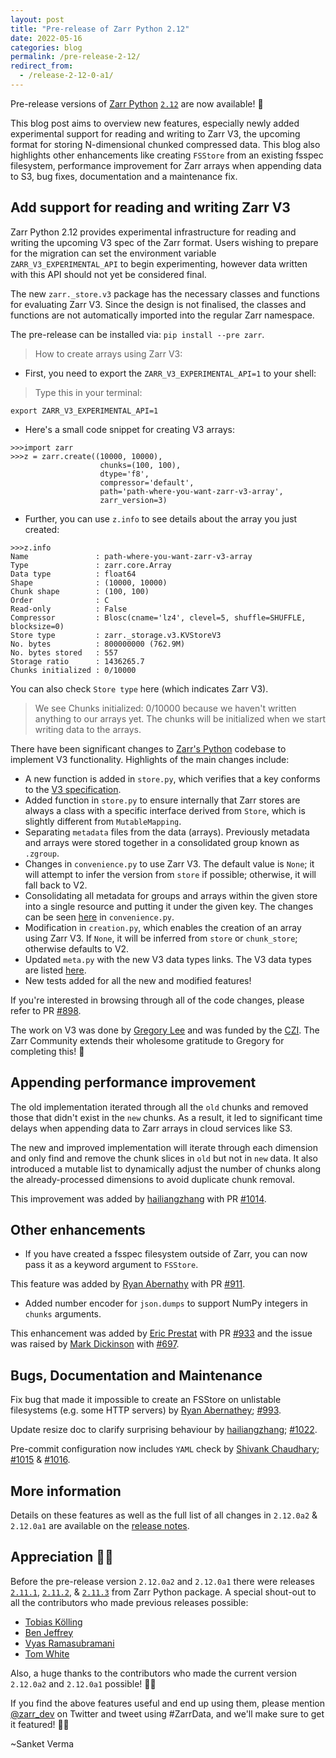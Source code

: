 ```yaml
---
layout: post
title: "Pre-release of Zarr Python 2.12"
date: 2022-05-16
categories: blog
permalink: /pre-release-2-12/
redirect_from:
  - /release-2-12-0-a1/
---
```


Pre-release versions of
[Zarr Python](https://github.com/zarr-developers/zarr-python) [`2.12`](https://zarr.readthedocs.io/en/stable/release.html#release-2-12-0)
are now available! 🎉

This blog post aims to overview new features, especially newly added
experimental support for reading and writing to Zarr V3, the upcoming
format for storing N-dimensional chunked compressed data.
This blog also highlights other enhancements like
creating `FSStore` from an existing fsspec filesystem, performance
improvement for Zarr arrays when appending data to S3, bug fixes,
documentation and a maintenance fix.

## Add support for reading and writing Zarr V3

Zarr Python 2.12 provides experimental infrastructure for reading and writing
the upcoming V3 spec of the Zarr format. Users wishing to prepare for the
migration can set the environment variable `ZARR_V3_EXPERIMENTAL_API` to begin
experimenting, however data written with this API should not yet be considered
final.

The new `zarr._store.v3` package has the necessary classes and functions for
evaluating Zarr V3. Since the design is not finalised, the classes and
functions are not automatically imported into the regular Zarr namespace.

The pre-release can be installed via: `pip install --pre zarr`.

> How to create arrays using Zarr V3:

- First, you need to export the `ZARR_V3_EXPERIMENTAL_API=1` to your shell:

> Type this in your terminal:

`export ZARR_V3_EXPERIMENTAL_API=1`

- Here's a small code snippet for creating V3 arrays:

```
>>>import zarr
>>>z = zarr.create((10000, 10000),
                    chunks=(100, 100),
                    dtype='f8',
                    compressor='default',
                    path='path-where-you-want-zarr-v3-array',
                    zarr_version=3)
```

- Further, you can use `z.info` to see details about the array you just created:

```
>>>z.info
Name               : path-where-you-want-zarr-v3-array
Type               : zarr.core.Array
Data type          : float64
Shape              : (10000, 10000)
Chunk shape        : (100, 100)
Order              : C
Read-only          : False
Compressor         : Blosc(cname='lz4', clevel=5, shuffle=SHUFFLE, blocksize=0)
Store type         : zarr._storage.v3.KVStoreV3
No. bytes          : 800000000 (762.9M)
No. bytes stored   : 557
Storage ratio      : 1436265.7
Chunks initialized : 0/10000
```
You can also check `Store type` here (which indicates Zarr V3).

> We see Chunks initialized: 0/10000 because we haven't written anything to our
arrays yet. The chunks will be initialized when we start writing data to the
arrays.

There have been significant changes to
[Zarr's Python](https://github.com/zarr-developers/zarr-python) codebase to implement
V3 functionality. Highlights of the main changes include:

- A new function is added in `store.py`, which verifies that a key conforms to
  the [V3 specification](https://zarr-specs.readthedocs.io/en/core-protocol-v3.0-dev/).
- Added function in `store.py` to ensure internally that Zarr stores are always
  a class with a specific interface derived from `Store`, which is slightly
  different from `MutableMapping`.
- Separating `metadata` files from the data (arrays). Previously metadata and
  arrays were stored together in a consolidated group known as `.zgroup`.
- Changes in `convenience.py` to use Zarr V3. The default value is `None`; it
  will attempt to infer the version from `store` if possible; otherwise, it
  will fall back to V2.
- Consolidating all metadata for groups and arrays within the given store into
  a single resource and putting it under the given key. The changes can be seen
  [here](https://github.com/zarr-developers/zarr-python/blob/b9b9bf9e0577380222f2d7871e5272d8dfff9723/zarr/convenience.py#L1163)
  in `convenience.py`.
- Modification in `creation.py`, which enables the creation of an array using
  Zarr V3. If `None`, it will be inferred from `store` or `chunk_store`;
  otherwise defaults to V2.
- Updated `meta.py` with the new V3 data types links. The V3 data types are
  listed [here](https://zarr-specs.readthedocs.io/en/core-protocol-v3.0-dev/extensions/data-types.html).
- New tests added for all the new and modified features!

If you're interested in browsing through all of the code changes, please refer
to PR [#898](https://github.com/zarr-developers/zarr-python/pull/898).

The work on V3 was done by [Gregory Lee](https://github.com/grlee77) and was
funded by the [CZI](https://chanzuckerberg.com/eoss/). The Zarr Community
extends their wholesome gratitude to Gregory for completing this! 🙌

## Appending performance improvement

The old implementation iterated through all the `old` chunks and removed those
that didn't exist in the `new` chunks. As a result, it led to significant time
delays when appending data to Zarr arrays in cloud services like S3.

The new and improved implementation will iterate through each dimension and
only find and remove the chunk slices in `old` but not in `new` data. It also
introduced a mutable list to dynamically adjust the number of chunks along the
already-processed dimensions to avoid duplicate chunk removal.

This improvement was added by [hailiangzhang](https://github.com/hailiangzhang)
with PR [#1014](https://github.com/zarr-developers/zarr-python/pull/1014).

## Other enhancements

- If you have created a fsspec filesystem outside of Zarr, you can now pass it
  as a keyword argument to `FSStore`.

This feature was added by [Ryan Abernathy](https://github.com/rabernat) with PR
[#911](https://github.com/zarr-developers/zarr-python/pull/911).

- Added number encoder for `json.dumps` to support NumPy integers in `chunks` arguments. 

This enhancement was added by [Eric Prestat](https://github.com/ericpre) with
PR [#933](https://github.com/zarr-developers/zarr-python/pull/933) and the
issue was raised by [Mark Dickinson](https://github.com/mdickinson) with
[#697](https://github.com/zarr-developers/zarr-python/issues/697).

## Bugs, Documentation and Maintenance

Fix bug that made it impossible to create an FSStore on unlistable filesystems
(e.g. some HTTP servers) by [Ryan Abernathey](https://github.com/rabernat);
[#993](https://github.com/zarr-developers/zarr-python/issues/993).

Update resize doc to clarify surprising behaviour by
[hailiangzhang](https://github.com/hailiangzhang);
[#1022](https://github.com/zarr-developers/zarr-python/pull/1022).

Pre-commit configuration now includes `YAML` check by [Shivank
Chaudhary](https://github.com/Alt-Shivam);
[#1015](https://github.com/zarr-developers/zarr-python/issues/1015) &
[#1016](https://github.com/zarr-developers/zarr-python/issues/1016).

## More information

Details on these features as well as the full list of all changes in
`2.12.0a2` & `2.12.0a1` are available on the [release notes](https://zarr.readthedocs.io/en/stable/release.html#release-2-12-0).

## Appreciation 🙌🏻

Before the pre-release version `2.12.0a2` and `2.12.0a1` there were releases
[`2.11.1`](https://zarr.readthedocs.io/en/stable/release.html#release-2-11-1),
[`2.11.2`](https://zarr.readthedocs.io/en/stable/release.html#release-2-11-2), &
[`2.11.3`](https://zarr.readthedocs.io/en/stable/release.html#release-2-11-3) from Zarr
Python package. A special shout-out to all the contributors who made previous
releases possible:

- [Tobias Kölling](https://github.com/d70-t)
- [Ben Jeffrey](https://github.com/benjeffery)
- [Vyas Ramasubramani](https://github.com/vyasr)
- [Tom White](https://github.com/tomwhite)

Also, a huge thanks to the contributors who made the current version `2.12.0a2`
and `2.12.0a1` possible! 🙌🏻

If you find the above features useful and end up using them, please mention
[@zarr_dev](https://twitter.com/zarr_dev) on Twitter and tweet using #ZarrData,
and we'll make sure to get it featured! ✌🏻

~Sanket Verma

<script src="https://giscus.app/client.js"
        data-repo="zarr-developers/blog"
        data-repo-id="R_kgDOGxrWVg"
        data-category="General"
        data-category-id="DIC_kwDOGxrWVs4CU5q_"
        data-mapping="pathname"
        data-strict="0"
        data-reactions-enabled="1"
        data-emit-metadata="0"
        data-input-position="top"
        data-theme="light"
        data-lang="en"
        crossorigin="anonymous"
        async>
</script>